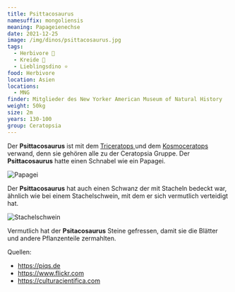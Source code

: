 ```yaml
---
title: Psittacosaurus
namesuffix: mongoliensis
meaning: Papageienechse
date: 2021-12-25
image: /img/dinos/psittacosaurus.jpg
tags:
  - Herbivore 🌿
  - Kreide 🦴
  - Lieblingsdino ⭐
food: Herbivore
location: Asien
locations:
  - MNG
finder: Mitglieder des New Yorker American Museum of Natural History
weight: 50kg
size: 2m
years: 130-100
group: Ceratopsia
---
```

Der **Psittacosaurus** ist mit dem [Triceratops ](/dinos/triceratops/)und dem [Kosmoceratops ](/dinos/kosmoceratops)verwand, denn sie gehören alle zu der Ceratopsia Gruppe. Der **Psittacosaurus** hatte einen Schnabel wie ein Papagei.

![Papagei ](/img/dinos/papagei.jpg)

Der **Psittacosaurus** hat auch einen Schwanz der mit Stacheln bedeckt war, ähnlich wie bei einem Stachelschwein, mit dem er sich vermutlich verteidigt hat.

![Stachelschwein](/img/dinos/stachelschwein.jpg)

Vermutlich hat der **Psitacosaurus** Steine gefressen, damit sie die Blätter und andere Pflanzenteile zermahlten. 

Quellen:

* <https://piqs.de>
* <https://www.flickr.com>
* <https://culturacientifica.com>